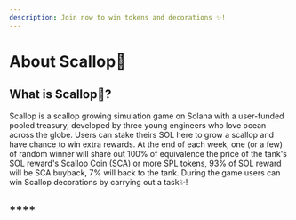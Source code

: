 ```yaml
---
description: Join now to win tokens and decorations ✨!
---
```


# About Scallop🦪

## **What is Scallop**🦪**?**

Scallop is a scallop growing simulation game on Solana with a user-funded pooled treasury, developed by three young engineers who love ocean across the globe. Users can stake theirs SOL here to grow a scallop and have chance to win extra rewards. At the end of each week, one \(or a few\) of random winner will share out 100% of equivalence the price of the tank's SOL reward's Scallop Coin \(SCA\) or more SPL tokens, 93% of SOL reward will be SCA buyback, 7% will back to the tank. During the game users can win Scallop decorations by carrying out a task✨!

##  ****  

